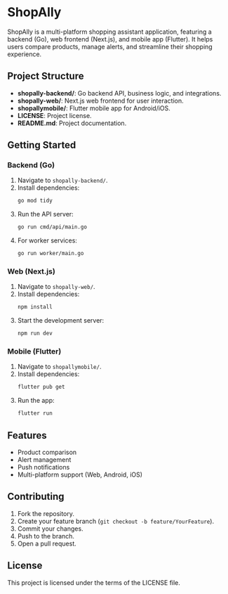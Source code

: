 # ShopAlly

ShopAlly is a multi-platform shopping assistant application, featuring a backend (Go), web frontend (Next.js), and mobile app (Flutter). It helps users compare products, manage alerts, and streamline their shopping experience.

## Project Structure

- **shopally-backend/**: Go backend API, business logic, and integrations.
- **shopally-web/**: Next.js web frontend for user interaction.
- **shopallymobile/**: Flutter mobile app for Android/iOS.
- **LICENSE**: Project license.
- **README.md**: Project documentation.

## Getting Started

### Backend (Go)

1. Navigate to `shopally-backend/`.
2. Install dependencies:
	```sh
	go mod tidy
	```
3. Run the API server:
	```sh
	go run cmd/api/main.go
	```
4. For worker services:
	```sh
	go run worker/main.go
	```

### Web (Next.js)

1. Navigate to `shopally-web/`.
2. Install dependencies:
	```sh
	npm install
	```
3. Start the development server:
	```sh
	npm run dev
	```

### Mobile (Flutter)

1. Navigate to `shopallymobile/`.
2. Install dependencies:
	```sh
	flutter pub get
	```
3. Run the app:
	```sh
	flutter run
	```

## Features

- Product comparison
- Alert management
- Push notifications
- Multi-platform support (Web, Android, iOS)

## Contributing

1. Fork the repository.
2. Create your feature branch (`git checkout -b feature/YourFeature`).
3. Commit your changes.
4. Push to the branch.
5. Open a pull request.

## License

This project is licensed under the terms of the LICENSE file.